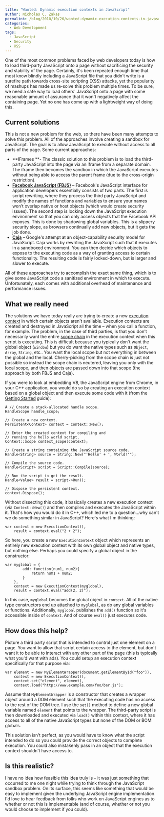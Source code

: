 ```yaml
---
title: "Wanted: Dynamic execution contexts in JavaScript"
author: Nicholas C. Zakas
permalink: /blog/2010/10/26/wanted-dynamic-execution-contexts-in-javascript/
categories:
  - Web Development
tags:
  - JavaScript
  - Security
  - XSS
---
```

One of the most common problems faced by web developers today is how to load third-party JavaScript onto a page without sacrificing the security and stability of the page. Certainly, it's been repeated enough time that most know blindly including a JavaScript file that you didn't write is a surefire path towards cross-site scripting (XSS) attacks, yet the popularity of mashups has made us re-solve this problem multiple times. To be sure, we need a safe way to load others' JavaScript onto a page with some reasonable amount of assurance that it won't negatively affect the containing page. Yet no one has come up with a lightweight way of doing this.

## Current solutions

This is not a new problem for the web, so there have been many attempts to solve this problem. All of the approaches involve creating a sandbox for JavaScript. The goal is to allow JavaScript to execute without access to all parts of the page. Some current approaches:

  * **IFrames **- The classic solution to this problem is to load the third-party JavaScript into the page via an iframe from a separate domain. The iframe then becomes the sandbox in which the JavaScript executes without being able to access the parent frame (due to the cross-origin restriction).
  * [**Facebook JavaScript (FBJS)**][1] &#8211; Facebook's JavaScript interface for application developers essentially consists of two parts. The first is script rewriting, where they process the third party JavaScript and modify the names of functions and variables to ensure your names won't overlap native or host objects (which would create security issues). The second step is locking down the JavaScript execution environment so that you can only access objects that the Facebook API exposes. This is done by shadowing global variables. This is a slippery security slope, as browsers continually add new objects, but it gets the job done.
  * [**Caja**][2] &#8211; Google's attempt at an object-capability security model for JavaScript. Caja works by rewriting the JavaScript such that it executes in a sandboxed environment. You can then decide which objects to expose to the executing code as a way of granting access to certain functionality. The resulting code is fairly locked-down, but is larger and slower to execute.

All of these approaches try to accomplish the exact same thing, which is to give some JavaScript code a sanitized environment in which to execute. Unfortunately, each comes with additional overhead of maintenance and performance issues.

## What we really need

The solutions we have today really are trying to create a new [execution context][3] in which certain objects aren't available. Execution contexts are created and destroyed in JavaScript all the time &#8211; when you call a function, for example. The problem, in the case of third parties, is that you don't necessarily want the entire [scope chain][4] in the execution context when this script is executing. This is difficult because you typically don't want the global object (`window`) but you do want the native types such as `Object`, `Array`, `String`, etc.. You want the local scope but not everything in between the global and the local. Cherry-picking from the scope chain is just not possible so instead the scope chain is neutered, leaving you only with the local scope, and then objects are passed down into that scope (the approach by both FBJS and Caja).

If you were to look at embedding V8, the JavaScript engine from Chrome, in your C++ application, you would do so by creating an execution context based on a global object and then execute some code with it (from the [Getting Started][5] guide):

    Â // Create a stack-allocated handle scope.
    HandleScope handle_scope;
    
    // Create a new context.
    Persistent<Context> context = Context::New();
    
    // Enter the created context for compiling and
    // running the hello world script.
    Context::Scope context_scope(context);
    
    // Create a string containing the JavaScript source code.
    Handle<String> source = String::New("'Hello' + ', World!'");
    
    // Compile the source code.
    Handle<Script> script = Script::Compile(source);
    
    // Run the script to get the result.
    Handle<Value> result = script->Run();
    
    // Dispose the persistent context.
    context.Dispose(); 

Without dissecting this code, it basically creates a new execution context (via `Context::New()`) and then compiles and executes the JavaScript within it. That's how you would do it in C++, which led me to a question&#8230;why can't we do something similar in JavaScript? Here's what I'm thinking:

    var context = new ExecutionContext(),
        result = context.eval("2 + 2");

So here, you create a new `ExecutionContext` object which represents an entirely new execution context with its own global object and native types, but nothing else. Perhaps you could specify a global object in the constructor:

    var myglobal = {
            add: function(num1, num2){
                return num1 + num2;
            }
        },
        context = new ExecutionContext(myglobal),
        result = context.eval("add(2, 2)");

In this case, `myglobal` becomes the global object in `context`. All of the native type constructors end up attached to `myglobal`, as do any global variables or functions. Additionally, `myglobal` publishes the `add()` function so it's accessible inside of `context`. And of course `eval()` just executes code.

## How does this help?

Picture a third party script that is intended to control just one element on a page. You want to allow that script certain access to the element, but don't want it to be able to interact with any other part of the page (this is typically what you'd want with ads). You could setup an execution context specifically for that purpose via:

    var element = new MyElementWrapper(document.getElementById("foo")),
        context = new ExecutionContext(),
        context.set("element", element),
        context.load("http://www.example.com/foo/bar.js");

Assume that `MyElementWrapper` is a constructor that creates a wrapper object around a DOM element such that the executing code has no access to the rest of the DOM tree. I use the `set()` method to define a new global variable named `element` that points to the wrapper. The third-party script is then downloaded and executed via `load()` within this context, where it has access to all of the native JavaScript types but none of the DOM or BOM globals.

This solution isn't perfect, as you would have to know what the script intended to do so you could provide the correct objects to complete execution. You could also mistakenly pass in an object that the execution context shouldn't have access to.

## Is this realistic?

I have no idea how feasible this idea truly is &#8211; it was just something that occurred to me one night while trying to think through the JavaScript sandbox problem. On its surface, this seems like something that would be easy to implement given the underlying JavaScript engine implementation. I'd love to hear feedback from folks who work on JavaScript engines as to whether or not this is implementable (and of course, whether or not you would choose to implement if you could).

 [1]: http://developers.facebook.com/docs/fbjs
 [2]: http://code.google.com/p/google-caja/
 [3]: http://dmitrysoshnikov.com/ecmascript/chapter-1-execution-contexts/
 [4]: http://dmitrysoshnikov.com/ecmascript/chapter-4-scope-chain/
 [5]: http://code.google.com/apis/v8/get_started.html
